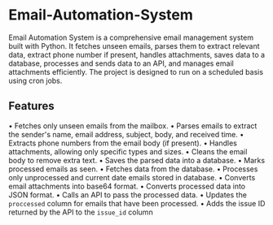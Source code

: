 # Email-Automation-System
Email Automation System is a comprehensive email management system built with Python. It fetches unseen emails, parses them to extract relevant data, extract phone number if present, handles attachments, saves data to a database, processes and sends data to an API, and manages email attachments efficiently. The project is designed to run on a scheduled basis using cron jobs.

## Features
• Fetches only unseen emails from the mailbox.
• Parses emails to extract the sender's name, email address, subject, body, and received time.
• Extracts phone numbers from the email body (if present).
• Handles attachments, allowing only specific types and sizes.
• Cleans the email body to remove extra text.
• Saves the parsed data into a database.
• Marks processed emails as seen.
• Fetches data from the database.
• Processes only unprocessed and current date emails stored in database.
• Converts email attachments into base64 format.
• Converts processed data into JSON format.
• Calls an API to pass the processed data.
• Updates the `proccessed` column for emails that have been processed.
• Adds the issue ID returned by the API to the `issue_id` column
